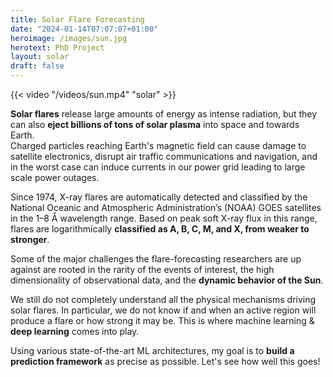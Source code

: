 ```yaml
---
title: Solar Flare Forecasting
date: "2024-01-14T07:07:07+01:00"
heroimage: /images/sun.jpg
herotext: PhD Project
layout: solar
draft: false
---
```


{{< video "/videos/sun.mp4" "solar" >}}

**Solar flares** release large amounts of energy as intense radiation, but they can also **eject billions of tons of solar 
plasma** into space and towards Earth. \
Charged particles reaching Earth's magnetic field can cause damage to satellite electronics, disrupt air traffic communications
and navigation, and in the worst case can induce currents in our power grid leading to large scale power outages. 

Since 1974, X-ray flares are automatically detected and classified by the 
National Oceanic and Atmospheric Administration’s (NOAA) GOES satellites in the 1–8 Å wavelength range. 
Based on peak soft X-ray flux in this range, flares are logarithmically **classified as A, B, C, M, and X, from weaker 
to stronger**.

Some of the major challenges the flare-forecasting researchers are up against are rooted in the rarity of the events of
interest, the high dimensionality of observational data, and the **dynamic behavior of the Sun**.

We still do not completely understand all the physical mechanisms driving solar flares. In particular, we do not know 
if and when an active region will produce a flare or how strong it may be. This is where machine learning \& **deep 
learning** comes into play. 

Using various state-of-the-art ML architectures, my goal is to **build a prediction framework** as precise as possible.
Let's see how well this goes!



